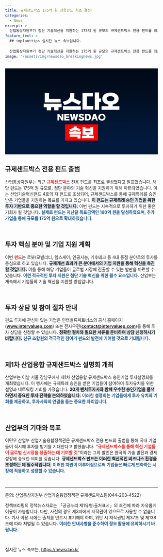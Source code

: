 ```yaml
---
title: 규제샌드박스 175억 원 전용펀드 최초 결성!
categories:
  - News
excerpt: >
  산업통상자원부가 첨단 기술혁신을 지원하는 175억 원 규모의 규제샌드박스 전용 펀드를 최초 결성했습니다. 로봇, 헬스케어, 인공지능, 기후테크 분야에 투자하며, 기업들은 펀드 운용사에 직접 상담 신청이 가능합니다. 지금 투자 기회를 알아보세요!
feature_text: >
  ## implanttips 실시간 뉴스 속보입니다.

  산업통상자원부가 첨단 기술혁신을 지원하는 175억 원 규모의 규제샌드박스 전용 펀드를 최초 결성했습니다. 로봇, 헬스케어, 인공지능, 기후테크 분야에 투자하며, 기업들은 펀드 운용사에 직접 상담 신청이 가능합니다. 지금 투자 기회를 알아보세요!
image: '/assets/img/newsdao_breakingnews.jpg'
---
```


<p><img src="/assets/img/newsdao_breakingnews.jpg" alt="implanttips 속보" /></p>

<h2 data-ke-size="size26">규제샌드박스 전용 펀드 출범</h2>

<p data-ke-size="size16">산업통상자원부는 최근 <b><span style="color: #ee2323;">규제샌드박스</span></b> 전용 펀드를 최초로 결성했다고 발표했습니다. 해당 펀드는 175억 원 규모로, 첨단 분야의 기술 혁신을 지원하기 위해 마련되었습니다. 이는 산업기술혁신펀드 4호의 자 펀드로 조성되어, 규제샌드박스를 통해 규제특례를 승인받은 기업들을 지원하는 목표를 가지고 있습니다. <b><span style="background-color: #21538527;">이 펀드는 규제특례 승인 기업을 위한 투자 기반으로 중요한 역할을 할 것입니다.</span></b> 이번 펀드는 지속적으로 투자하기 위한 좋은 기회가 될 것입니다. <b><span style="color: #1a5490;">실제로 펀드는 지난달 목표금액인 160억 원을 달성하였으며, 추가 가입을 통해 규모를 175억 원으로 확대하였습니다.</span></b></p>

<p data-ke-size="size16">&nbsp;</p>

<h2 data-ke-size="size26">투자 핵심 분야 및 기업 지원 계획</h2>

<p data-ke-size="size16">이번 <b><span style="color: #ee2323;">펀드</span></b>는 로봇/모빌리티, 헬스케어, 인공지능, 기후테크 등 4대 중점 분야로의 투자를 중심으로 하고 있습니다. <b><span style="background-color: #21538527;">규제개선 효과가 큰 분야에서의 기업 지원을 통해 혁신을 촉진할 것입니다.</span></b> 이를 통해 해당 기업들이 글로벌 시장에 진출할 수 있는 발판을 마련할 수 있습니다. <b><span style="color: #1a5490;">이런 적극적인 투자 지원은 첨단 기술 혁신을 위한 필수 요소입니다.</span></b> 산업부는 계속해서 기업들의 기술 혁신을 지원할 방침입니다.</p>

<p data-ke-size="size16">&nbsp;</p>

<h2 data-ke-size="size26">투자 상담 및 참여 절차 안내</h2>

<p data-ke-size="size16">펀드 투자에 관심이 있는 기업은 인터밸류파트너스의 공식 홈페이지(<b><a href="https://www.intervaluep.com">www.intervaluep.com</a></b>) 또는 전자우편(<b><a href="mailto:contact@intervaluep.com">contact@intervaluep.com</a></b>)를 통해 투자 상담을 신청할 수 있습니다. <b><span style="background-color: #21538527;">정확한 절차와 필요한 서류를 준비하여 상담 신청하시기 바랍니다.</span></b> <b><span style="color: #1a5490;">신규 조합원의 적극적인 참여가 펀드의 발전에 기여할 것으로 기대됩니다.</span></b></p>

<p data-ke-size="size16">&nbsp;</p>

<h2 data-ke-size="size26">제1차 산업융합 규제샌드박스 설명회 개최</h2>

<p data-ke-size="size16">산업부는 이날 서울 강남구에서 제1차 산업융합 규제샌드박스 승인기업 투자설명회를 개최했습니다. 이 행사에는 규제특례 승인을 받은 기업들이 참여하여 투자유치를 위한 설명과 네트워킹 기회를 가졌습니다. <b><span style="background-color: #21538527;">20개 벤처투자사와 함께 우수한 승인기업을 물색하면서 중요한 투자 전략을 논의하였습니다.</span></b> <b><span style="color: #1a5490;">이러한 설명회는 기업들에게 투자 유치의 기회를 제공하고, 투자사와의 연결을 돕는 중요한 자리입니다.</span></b></p>

<p data-ke-size="size16">&nbsp;</p>

<h2 data-ke-size="size26">산업부의 기대와 목표</h2>

<p data-ke-size="size16">이민우 산업부 산업기술융합정책관은 규제샌드박스 전용 펀드의 출범을 통해 국내 기업들이 적시에 투자를 받기를 기대한다고 밝혔습니다. <b><span style="color: #ee2323;">“규제샌드박스를 통해 혁신 기업들이 글로벌 신시장을 창출하는 데 기여할 것”</span></b>이라는 그의 발언은 한국의 기술 발전과 경제 성장에 중요한 의미를 갖습니다. <b><span style="background-color: #21538527;">규제샌드박스 펀드는 이러한 혁신적인 비즈니스 환경을 조성하는 데 필수적입니다.</span></b> <b><span style="color: #1a5490;">이러한 지원이 이루어짐으로써 기업들은 빠르게 변화하는 시장에 적응하고 성장할 수 있습니다.</span></b></p>

<p data-ke-size="size16">&nbsp;</p>

<hr>

<p data-ke-size="size16">문의: 산업통상자원부 산업기술융합정책관 규제샌드박스팀(044-203-4522)</p>

<p data-ke-size="size16">정책브리핑의 정책뉴스자료는 「공공누리 제1유형:출처표시」의 조건에 따라 자유롭게 이용이 가능합니다. 다만, 사진의 경우 제3자에게 저작권이 있으므로 사용할 수 없습니다. 기사 이용 시에는 출처를 반드시 표기해야 하며, 위반 시 저작권법 제37조 및 제138조에 따라 처벌될 수 있습니다. <b><span style="color: #1a5490;">이러한 안내사항을 준수하여 정보 활용에 유의하시기 바랍니다.</span></b></p>

<p data-ke-size="size16">&nbsp;</p>
실시간 뉴스 속보는, <a href="https://newsdao.kr" rel="dofollow">https://newsdao.kr</a>


